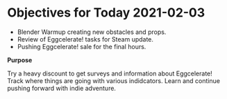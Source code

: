 # Objectives for Today 2021-02-03

- Blender Warmup creating new obstacles and props.
- Review of Eggcelerate! tasks for Steam update.
- Pushing Eggcelerate! sale for the final hours.

**Purpose**

Try a heavy discount to get surveys and information about Eggcelerate!
Track where things are going with various indidcators.
Learn and continue pushing forward with indie adventure.
